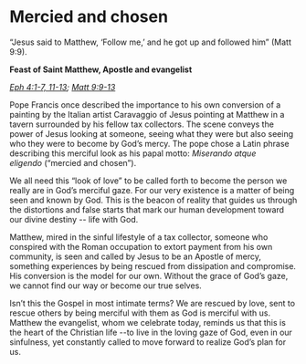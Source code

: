 # Mercied and chosen
“Jesus said to Matthew, ‘Follow me,’ and he got up and followed him” (Matt 9:9).

**Feast of Saint Matthew, Apostle and evangelist**

[_Eph 4:1-7, 11-13_](https://bible.usccb.org/bible/ephesians/4?1)_;_ [_Matt 9:9-13_](https://bible.usccb.org/bible/matthew/9?9)

Pope Francis once described the importance to his own conversion of a painting by the Italian artist Caravaggio of Jesus pointing at Matthew in a tavern surrounded by his fellow tax collectors. The scene conveys the power of Jesus looking at someone, seeing what they were but also seeing who they were to become by God’s mercy. The pope chose a Latin phrase describing this merciful look as his papal motto: _Miserando atque eligendo_ (“mercied and chosen”).

We all need this “look of love” to be called forth to become the person we really are in God’s merciful gaze. For our very existence is a matter of being seen and known by God. This is the beacon of reality that guides us through the distortions and false starts that mark our human development toward our divine destiny -- life with God.

Matthew, mired in the sinful lifestyle of a tax collector, someone who conspired with the Roman occupation to extort payment from his own community, is seen and called by Jesus to be an Apostle of mercy, something experiences by being rescued from dissipation and compromise. His conversion is the model for our own. Without the grace of God’s gaze, we cannot find our way or become our true selves.

Isn’t this the Gospel in most intimate terms? We are rescued by love, sent to rescue others by being merciful with them as God is merciful with us. Matthew the evangelist, whom we celebrate today, reminds us that this is the heart of the Christian life --to live in the loving gaze of God, even in our sinfulness, yet constantly called to move forward to realize God’s plan for us.